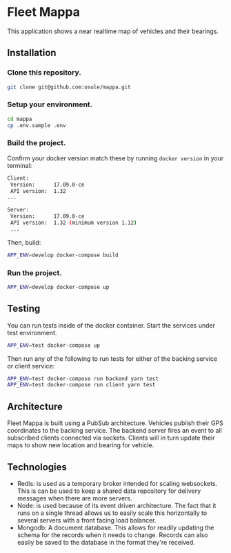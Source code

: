 # Fleet Mappa

This application shows a near realtime map of vehicles and their bearings.


## Installation
### Clone this repository.
```bash
git clone git@github.com:osule/mappa.git
```
### Setup your environment.
```bash
cd mappa
cp .env.sample .env
```
### Build the project.
Confirm your docker version match these by running `docker version` in your terminal:
```bash
Client:
 Version:      17.09.0-ce
 API version:  1.32
...

Server:
 Version:      17.09.0-ce
 API version:  1.32 (minimum version 1.12)
 ...
```
Then, build:
```bash
APP_ENV=develop docker-compose build
```
### Run the project.
```bash
APP_ENV=develop docker-compose up
```

## Testing
You can run tests inside of the docker container. Start the services under test environment.
```bash
APP_ENV=test docker-compose up
```
Then run any of the following to run tests for either of the backing service or client service:
```bash
APP_ENV=test docker-compose run backend yarn test
APP_ENV=test docker-compose run client yarn test
```

## Architecture
Fleet Mappa is built using a PubSub architecture.
Vehicles publish their GPS coordinates to the backing service. 
The backend server fires an event to all subscribed clients connected via sockets.
Clients will in turn update their maps to show new location and bearing for vehicle.

## Technologies
- Redis:
    is used as a temporary broker intended for scaling websockets. This is can be used to keep a shared
    data repository for delivery messages when there are more servers.
- Node:
    is used because of its event driven architecture. 
    The fact that it runs on a single thread allows us to easily scale this horizontally to several servers
    with a front facing load balancer.
- Mongodb:
    A document database. This allows for readily updating the schema for the records when it needs to change.
    Records can also easily be saved to the database in the format they're received.

